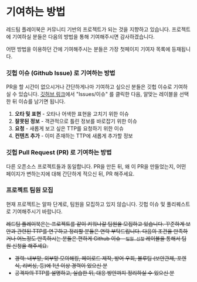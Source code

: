# 기여하는 방법

레드팀 플레이북은 커뮤니티 기반의 프로젝트가 되는 것을 지향하고 있습니다. 프로젝트에 기여하실 분들은 다음의 방법을 통해 기여해주시면 감사하겠습니다.&#x20;

어떤 방법을 이용하던 간에 기여해주시는 분들은 가장 첫페이지 기여자 목록에 등재됩니다.&#x20;

### 깃헙 이슈 (Github Issue) 로 기여하는 방법&#x20;

PR을 할 시간이 없으시거나 간단하게나마 기여하고 싶으신 분들은 깃헙 이슈로 기여하실 수 있습니다. [깃허브 링크](https://github.com/ChoiSG/kr-redteam-playbook)에서 "Issues/이슈" 를 클릭한 다음, 알맞는 레이블을 선택한 뒤 이슈를 남기면 됩니다.&#x20;

1. **오타 및 표현** - 오타나 어색한 표현을 고치기 위한 이슈&#x20;
2. **잘못된 정보** - 객관적으로 틀린 정보를 바로잡기 위한 이슈 &#x20;
3. **요청** - 새롭게 보고 싶은 TTP를 요청하기 위한 이슈&#x20;
4. **컨텐츠 추가** - 이미 존재하는 TTP에 새롭게 추가할 정보&#x20;

### 깃헙 Pull Request (PR) 로 기여하는 방법&#x20;

다른 오픈소스 프로젝트들과 동일합니다. PR을 만든 뒤, 왜 이 PR을 만들었는지, 어떤 페이지가 변하는지에 대해 간단하게 적으신 뒤, PR 해주세요.&#x20;

### 프로젝트 팀원 모집&#x20;

현재 프로젝트는 알파 단계로, 팀원을 모집하고 있지 않습니다. 깃헙 이슈 및 풀리퀘스트로 기여해주시기 바랍니다.&#x20;

~~레드팀 플레이북은는 프로젝트를 같이 키워나갈 팀원을 모집하고 있습니다. 꾸준하게 보안과 관련된 TTP를 연구하고 정리할 분들은 연락 부탁드립니다. 다음의 조건을 만족하거나 어느정도 만족하시는 분들은 편하게 Github 이슈 - `팀원 신청` 레이블을 통해서 팀원 신청을 해주세요.~~&#x20;

* ~~경력: 내부망, 외부망 모의해킹, 페이로드 제작, 방어 우회, 블루팀 (보안관제, 포렌식, 리버싱, 등)에 1년 이상 경력이 있으신 분~~&#x20;
* ~~공격자의 TTP를 설명하고, 실습한 뒤, 대응 방안까지 정리하실 수 있으신 분~~&#x20;



